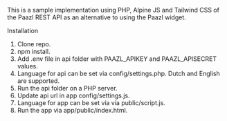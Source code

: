 This is a sample implementation using PHP, Alpine JS and Tailwind CSS of the Paazl REST API as an alternative to using the Paazl widget.

Installation
1. Clone repo.
2. npm install.
3. Add .env file in api folder with PAAZL_APIKEY and PAAZL_APISECRET values.
4. Language for api can be set via config/settings.php. Dutch and English are supported.
4. Run the api folder on a PHP server.
5. Update api url in app config/settings.js.
6. Language for app can be set via via public/script.js.
6. Run the app via app/public/index.html.